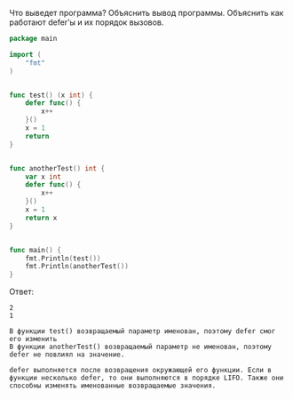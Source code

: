 Что выведет программа? Объяснить вывод программы. Объяснить как работают defer’ы и их порядок вызовов.

```go
package main

import (
	"fmt"
)


func test() (x int) {
	defer func() {
		x++
	}()
	x = 1
	return
}


func anotherTest() int {
	var x int
	defer func() {
		x++
	}()
	x = 1
	return x
}


func main() {
	fmt.Println(test())
	fmt.Println(anotherTest())
}
```

Ответ:
```
2
1

В функции test() возвращаемый параметр именован, поэтому defer смог его изменить
В функции anotherTest() возвращаемый параметр не именован, поэтому defer не повлиял на значение.

defer выполняется после возвращения окружающей его функции. Если в функции несколько defer, то они выполняются в порядке LIFO. Также они способны изменять именованные возвращаемые значения.
```
